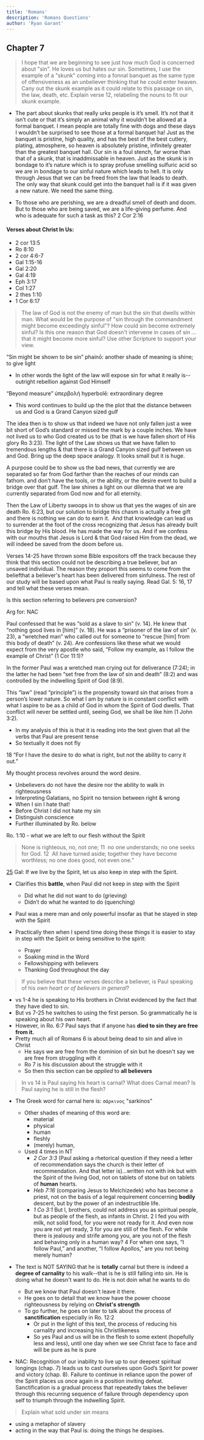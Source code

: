 ```yaml
---
title: 'Romans'
description: 'Romans Questions'
author: 'Ryan Garant'
---
```


<article id="ch7">

## Chapter 7

> I hope that we are beginning to see just how much God is concerned about "sin". He loves us but hates our sin. Sometimes, I use the example of a "skunk" coming into a fonnal banquet as the same type of offensiveness as an unbeliever thinking that he could enter heaven. Cany out the skunk example as it could relate to this passage on sin, the law, death, etc. Explain verse 12, relabeling the nouns to fit our skunk example.

- The part about skunks that really urks people is it’s smell. It’s not that it isn’t cute or that it’s simply an animal why it wouldn’t be allowed at a formal banquet. I mean people are totally fine with dogs and these days I wouldn’t be surprised to see those at a formal banquet ha! Just as the banquet is pristine, high quality, and has the best of the best cutlery, plating, atmosphere, so heaven is absolutely pristine, infinitely greater than the greatest banquet hall. Our sin is a foul stench, far worse than that of a skunk, that is inaddmissable in heaven. Just as the skunk is in bondage to it’s nature which is to spray profuse smelling sulfuric acid so we are in bondage to our sinful nature which leads to hell. It is only through Jesus that we can be freed from the law that leads to death. The only way that skunk could get into the banquet hall is if it was given a new nature. We need the same thing.

- To those who are perishing, we are a dreadful smell of death and doom. But to those who are being saved, we are a life-giving perfume. And who is adequate for such a task as this? 2 Cor 2:16

#### Verses about Christ In Us:

- 2 cor 13:5
- Ro 8:10
- 2 cor 4:6-7
- Gal 1:15-16
- Gal 2:20
- Gal 4:19
- Eph 3:17
- Col 1:27
- 2 thes 1:10
- 1 Cor 6:17

> The law of God is not the enemy of man but the sin that dwells within man. What would be the purpose of "sin through the commandment might become exceedingly sinful"? How could sin become extremely sinful? Is this one reason that God doesn't intervene in cases of sin ... that it might become more sinful? Use other Scripture to support your view.

“Sin might be shown to be sin” phainō: another shade of meaning is shine; to give light

- In other words the light of the law will expose sin for what it really is--outright rebellion against God Himself

“Beyond measure” ὑπερβολή hyperbolē: extraordinary degree

- This word continues to build up the the plot that the distance between us and God is a Grand Canyon sized gulf

The idea then is to show us that indeed we have not only fallen just a wee bit short of God’s standard or missed the mark by a couple inches. We have not lived us to who God created us to be (that is we have fallen short of His glory Ro 3:23). The light of the Law shows us that we have fallen to tremendous lengths & that there is a Grand Canyon sized gulf between us and God. Bring up the deep space analogy. It looks small but it is huge.

A purpose could be to show us the bad news, that currently we are separated so far from God farther than the reaches of our minds can fathom. and don’t have the tools, or the ability, or the desire event to build a bridge over that gulf. The law shines a light on our dilemna that we are currently separated from God now and for all eternity.

Then the Law of Liberty swoops in to show us that yes the wages of sin are death Ro. 6:23, but our solution to bridge this chasm is actually a free gift and there is nothing we can do to earn it.  And that knowledge can lead us to surrender at the foot of the cross recognizing that Jesus has already built this bridge by His blood. He has made the way for us. And if we confess with our mouths that Jesus is Lord & that God raised Him from the dead, we will indeed be saved from the doom before us.

Verses 14-25 have thrown some Bible expositors off the track because they think that this section could not be describing a true believer, but an unsaved individual. The reason they proport this seems to come from the beliefthat a believer's heart has been delivered from sinfulness. The rest of our study will be based upon what Paul is really saying. Read Gal. 5: 16, 17 and tell what these verses mean.

Is this section referring to believers pre conversion?

Arg for: NAC

Paul confessed that he was “sold as a slave to sin” (v. 14). He knew that “nothing good lives in \[him\]” (v. 18). He was a “prisoner of the law of sin” (v. 23), a “wretched man” who called out for someone to “rescue \[him\] from this body of death” (v. 24). Are confessions like these what we would expect from the very apostle who said, “Follow my example, as I follow the example of Christ” (1 Cor 11:1)?

In the former Paul was a wretched man crying out for deliverance (7:24); in the latter he had been “set free from the law of sin and death” (8:2) and was controlled by the indwelling Spirit of God (8:9).

This “law” (read “principle”) is the propensity toward sin that arises from a person’s lower nature. So what I am by nature is in constant conflict with what I aspire to be as a child of God in whom the Spirit of God dwells.﻿﻿ That conflict will never be settled until, seeing God, we shall be like him (1 John 3:2).

- In my analysis of this is that it is reading into the text given that all the verbs that Paul are present tense
- So textually it does not fly

18 “For I have the desire to do what is right, but not the ability to carry it out.”

My thought process revolves around the word desire.

- Unbelievers do not have the desire nor the ability to walk in righteousness
- Interpreting Galatians, no Spirit no tension between right & wrong
- When I sin I hate that!
- Before Christ I did not hate my sin
- Distinguish conscience
- Further illuminated by Ro. below

Ro. 1:10 - what we are left to our flesh without the Spirit

> None is righteous, no, not one;
> 11  no one understands;
> no one seeks for God.
> 12  All have turned aside; together they have become worthless;
> no one does good,
> not even one.”

[25](http://biblehub.com/galatians/5-25.htm) Gal: If we live by the Spirit, let us also keep in step with the Spirit.

- Clarifies this **battle**, when Paul did not keep in step with the Spirit

  - Did what he did not want to do (grieving)
  - Didn’t do what he wanted to do (quenching)

- Paul was a mere man and only powerful insofar as that he stayed in step with the Spirit

- Practically then when I spend time doing these things it is easier to stay in step with the Spirit or being sensitive to the spirit:
  - Prayer
  - Soaking mind in the Word
  - Fellowshipping with believers
  - Thanking God throughout the day

> If you believe that these verses describe a believer, is Paul speaking of his _own heart or of believers in general_?

- vs 1-4 he is speaking to His brothers in Christ evidenced by the fact that they have died to sin.
- But vs 7-25 he switches to using the first person. So grammatically he is speaking about his own heart.
- However, in Ro. 6:7 Paul says that if anyone has **died to sin they are free from it.**
- Pretty much all of Romans 6 is about being dead to sin and alive in Christ
  - He says we are free from the dominion of sin but he doesn't say we are free from struggling with it
  - Ro 7 is his discussion about the struggle with it
  - So then this section can be _applied_ to **all believers**

> In vs 14 is Paul saying his heart is carnal? What does Carnal mean? Is Paul saying he is still in the flesh?

- The Greek word for carnal here is: `σάρκινος` "sarkinos"

  - Other shades of meaning of this word are:
    - material
    - physical
    - human
    - fleshly
    - (merely) human,
  - Used 4 times in NT
    - _2 Cor 3:3_ (Paul asking a rhetorical question if they need a letter of recommendation says the church is their letter of recommendation. And that letter is)...written not with ink but with the Spirit of the living God, not on tablets of stone but on tablets of **human** hearts.
    - _Heb 7:16_ (comparing Jesus to Melchizedek) who has become a priest, not on the basis of a legal requirement concerning **bodily** descent, but by the power of an indestructible life.
    - _1 Co 3:1_ But I, brothers, could not address you as spiritual people, but as people of the flesh, as infants in Christ. 2 I fed you with milk, not solid food, for you were not ready for it. And even now you are not yet ready, 3 for you are still of the flesh. For while there is jealousy and strife among you, are you not of the flesh and behaving only in a human way? 4 For when one says, “I follow Paul,” and another, “I follow Apollos,” are you not being merely human?

- The text is NOT SAYING that he is **totally** carnal but there is indeed a **degree of carnality** to his walk--that is he is still falling into sin. He is doing what he doesn't want to do. He is not doin what he wants to do

  - But we know that Paul doesn't leave it there.
  - He goes on to detail that we know have the power choose righteousness by relying on **Christ's strength**
  - To go further, he goes on later to talk about the process of **sanctification** especially in Ro. 12:2
    - Or put in the light of this text, the process of reducing his carnality and increasing his Christlikeness
    - So yes Paul and us will be in the flesh to some extent (hopefully less and less), until one day when we see Christ face to face and will be pure as he is pure

- NAC: Recognition of our inability to live up to our deepest spiritual longings (chap. 7) leads us to cast ourselves upon God’s Spirit for power and victory (chap. 8). Failure to continue in reliance upon the power of the Spirit places us once again in a position inviting defeat. Sanctification is a gradual process that repeatedly takes the believer through this recurring sequence of failure through dependency upon self to triumph through the indwelling Spirit.

> Explain what sold under sin means

- using a metaphor of slavery
- acting in the way that Paul is: doing the things he despises.

</article>
